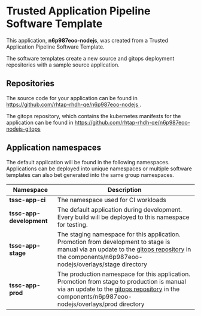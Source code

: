 # Trusted Application Pipeline Software Template

This application, **n6p987eoo-nodejs**, was created from a Trusted Application Pipeline Software Template.

The software templates create a new source and gitops deployment repositories with a sample source application. 

## Repositories

The source code for your application can be found in [https://github.com/rhtap-rhdh-qe/n6p987eoo-nodejs ](https://github.com/rhtap-rhdh-qe/n6p987eoo-nodejs ).
 
The gitops repository, which contains the kubernetes manifests for the application can be found in 
[https://github.com/rhtap-rhdh-qe/n6p987eoo-nodejs-gitops ](https://github.com/rhtap-rhdh-qe/n6p987eoo-nodejs-gitops ) 

## Application namespaces 

The default application will be found in the following namespaces. Applications can be deployed into unique namespaces or multiple software templates can also bet generated into the same group namespaces.  

|  Namespace   |  Description   |  
| -------- | -------- |
| **tssc-app-ci** | The namespace used for CI workloads |
| **tssc-app-development** | The default application during development. Every build will be deployed to this namespace for testing. |
| **tssc-app-stage** | The staging namespace for this application. Promotion from development to stage is manual via an update to the [gitops repository](https://github.com/rhtap-rhdh-qe/n6p987eoo-nodejs-gitops ) in the components/n6p987eoo-nodejs/overlays/stage directory |
| **tssc-app-prod** | The production namespace for this application. Promotion from stage to production is manual via an update to the [gitops repository](https://github.com/rhtap-rhdh-qe/n6p987eoo-nodejs-gitops ) in the components/n6p987eoo-nodejs/overlays/prod directory |